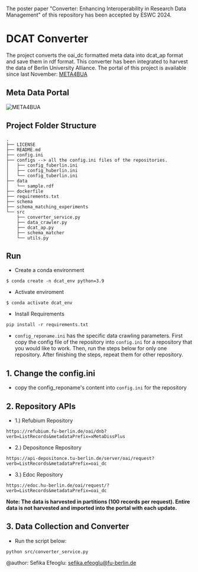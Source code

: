 The poster paper "Converter: Enhancing Interoperability in Research Data Management" of this repository has been accepted by ESWC 2024.

# DCAT Converter
The project converts the oai_dc formatted meta data into dcat_ap format and save them in rdf format.
This converter has been integrated to harvest the data of Berlin University Alliance.
The portal of this project is available since last November: [META4BUA](https://meta4bua.fokus.fraunhofer.de/datasets?locale=en)
## Meta Data Portal
![META4BUA](https://github.com/sefeoglu/dcat-converter/blob/master/doc/bua.png)


## Project Folder Structure
````
.
├── LICENSE
├── README.md
├── config.ini
├── configs --> all the config.ini files of the repositories.
│   ├── config_fuberlin.ini
│   ├── config_huberlin.ini
│   └── config_tuberlin.ini
├── data
│   └── sample.rdf
├── dockerfile
├── requirements.txt
├── schema
├── schema_matching_experiments
└── src
    ├── converter_service.py
    ├── data_crawler.py
    ├── dcat_ap.py
    ├── schema_matcher
    └── utils.py
````
## Run
* Create a conda environment

```
$ conda create -n dcat_env python=3.9
```

* Activate enviroment

```
$ conda activate dcat_env
```
* Install Requirements

```
pip install -r requirements.txt
```

*  ```config_reponame.ini``` has the specific data crawling parameters.
First copy the config file of the repository into ```config.ini``` for a repository that you would like to work.
Then, run the steps below for only one repository.
After finishing the steps, repeat them for other repository.

## 1. Change the config.ini
* copy the config_reponame's content into ```config.ini``` for the repository
## 2. Repository APIs


* 1.) Refubium Repository

```
https://refubium.fu-berlin.de/oai/dnb?verb=ListRecords&metadataPrefix=xMetaDissPlus
```

* 2.) Depositonce Repository

```
https://api-depositonce.tu-berlin.de/server/oai/request?verb=ListRecords&metadataPrefix=oai_dc
```
* 3.) Edoc Repository

```
https://edoc.hu-berlin.de/oai/request/?verb=ListRecords&metadataPrefix=oai_dc
```

 **Note: The data is harvested in partitions (100 records per request).  Entire data is not harvested and imported into the portal with each update.**
## 3. Data Collection and Converter
* Run the script below:
```
python src/converter_service.py
```
@author: Sefika Efeoglu: sefika.efeoglu@fu-berlin.de


